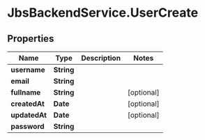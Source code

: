 # JbsBackendService.UserCreate

## Properties
Name | Type | Description | Notes
------------ | ------------- | ------------- | -------------
**username** | **String** |  | 
**email** | **String** |  | 
**fullname** | **String** |  | [optional] 
**createdAt** | **Date** |  | [optional] 
**updatedAt** | **Date** |  | [optional] 
**password** | **String** |  | 
